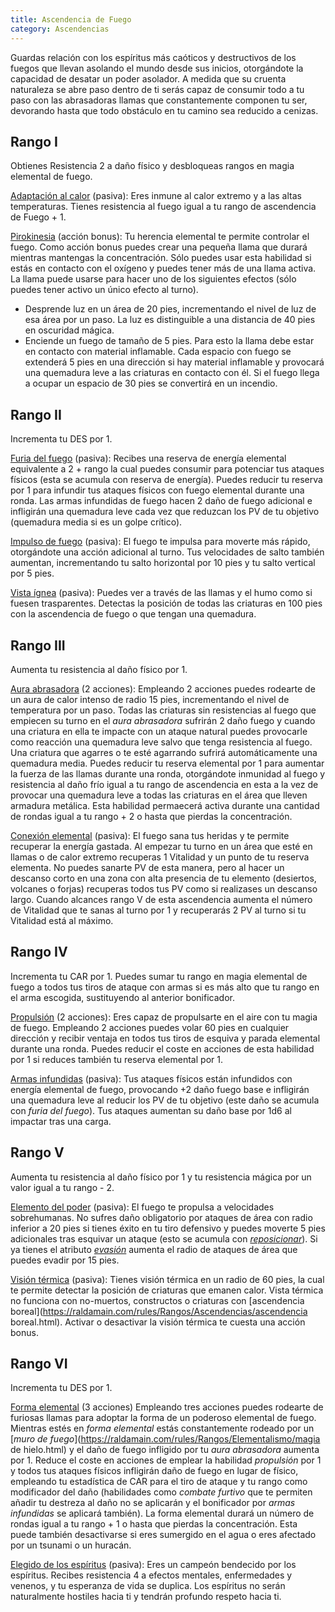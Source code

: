 ```yaml
---
title: Ascendencia de Fuego
category: Ascendencias
---
```


Guardas relación con los espíritus más caóticos y destructivos de los fuegos que llevan asolando el mundo desde sus inicios, otorgándote la capacidad de desatar un poder asolador. A medida que su cruenta naturaleza se abre paso dentro de ti serás capaz de consumir todo a tu paso con las abrasadoras llamas que constantemente componen tu ser, devorando hasta que todo obstáculo en tu camino sea reducido a cenizas.

## Rango I 

Obtienes Resistencia 2 a daño físico y desbloqueas rangos en magia elemental de fuego.

<u>Adaptación al calor</u> (pasiva): Eres inmune al calor extremo y a las altas temperaturas. Tienes resistencia al fuego igual a tu rango de ascendencia de Fuego + 1.

<u>Pirokinesia</u> (acción bonus): Tu herencia elemental te permite controlar el fuego. Como acción bonus puedes crear una pequeña llama que durará mientras mantengas la concentración. Sólo puedes usar esta habilidad si estás en contacto con el oxígeno y puedes tener más de una llama activa. La llama puede usarse para hacer uno de los siguientes efectos (sólo puedes tener activo un único efecto al turno).

- Desprende luz en un área de 20 pies, incrementando el nivel de luz de esa área por un paso. La luz es distinguible a una distancia de 40 pies en oscuridad mágica.
- Enciende un fuego de tamaño de 5 pies. Para esto la llama debe estar en contacto con material inflamable. Cada espacio con fuego se extenderá 5 pies en una dirección si hay material inflamable y provocará una quemadura leve a las criaturas en contacto con él. Si el fuego llega a ocupar un espacio de 30 pies se convertirá en un incendio.

## Rango II

Incrementa tu DES por 1.

<u>Furia del fuego</u> (pasiva): Recibes una reserva de energía elemental equivalente a 2 + rango la cual puedes consumir para potenciar tus ataques físicos (esta se acumula con reserva de energía). Puedes reducir tu reserva por 1 para infundir tus ataques físicos con fuego elemental durante una ronda. Las armas infundidas de fuego hacen 2 daño de fuego adicional e infligirán una quemadura leve cada vez que reduzcan los PV de tu objetivo (quemadura media si es un golpe crítico).

<u>Impulso de fuego</u> (pasiva): El fuego te impulsa para moverte más rápido, otorgándote una acción adicional al turno. Tus velocidades de salto también aumentan, incrementando tu salto horizontal por 10 pies y tu salto vertical por 5 pies.

<u>Vista ígnea</u> (pasiva): Puedes ver a través de las llamas y el humo como si fuesen trasparentes. Detectas la posición de todas las criaturas en 100 pies con la ascendencia de fuego o que tengan una quemadura.

## Rango III 

Aumenta tu resistencia al daño físico por 1.

<u>Aura abrasadora</u> (2 acciones): Empleando 2 acciones puedes rodearte de un aura de calor intenso de radio 15 pies, incrementando el nivel de temperatura por un paso. Todas las criaturas sin resistencias al fuego que empiecen su turno en el *aura abrasadora* sufrirán 2 daño fuego y cuando una criatura en ella te impacte con un ataque natural puedes provocarle como reacción una quemadura leve salvo que tenga resistencia al fuego. Una criatura que agarres o te esté agarrando sufrirá automáticamente una quemadura media. Puedes reducir tu reserva elemental por 1 para aumentar la fuerza de las llamas durante una ronda, otorgándote inmunidad al fuego y resistencia al daño frío igual a tu rango de ascendencia en esta a la vez de provocar una quemadura leve a todas las criaturas en el área que lleven armadura metálica. Esta habilidad permaecerá activa durante una cantidad de rondas igual a tu rango + 2 o hasta que pierdas la concentración.

<u>Conexión elemental</u> (pasiva): El fuego sana tus heridas y te permite recuperar la energía gastada. Al empezar tu turno en un área que esté en llamas o de calor extremo recuperas 1 Vitalidad y un punto de tu reserva elementa. No puedes sanarte PV de esta manera, pero al hacer un descanso corto en una zona con alta presencia de tu elemento (desiertos, volcanes o forjas) recuperas todos tus PV como si realizases un descanso largo. Cuando alcances rango V de esta ascendencia aumenta el número de Vitalidad que te sanas al turno por 1 y recuperarás 2 PV al turno si tu Vitalidad está al máximo.

## Rango IV

Incrementa tu CAR por 1. Puedes sumar tu rango en magia elemental de fuego a todos tus tiros de ataque con armas si es más alto que tu rango en el arma escogida, sustituyendo al anterior bonificador.

<u>Propulsión</u> (2 acciones): Eres capaz de propulsarte en el aire con tu magia de fuego. Empleando 2 acciones puedes volar 60 pies en cualquier dirección y recibir ventaja en todos tus tiros de esquiva y parada elemental durante una ronda. Puedes reducir el coste en acciones de esta habilidad por 1 si reduces también tu reserva elemental por 1. 

<u>Armas infundidas</u> (pasiva): Tus ataques físicos están infundidos con energía elemental de fuego, provocando +2 daño fuego base e infligirán una quemadura leve al reducir los PV de tu objetivo (este daño se acumula con *furia del fuego*). Tus ataques aumentan su daño base por 1d6 al impactar tras una carga.

## Rango V

Aumenta tu resistencia al daño físico por 1 y tu resistencia mágica por un valor igual a tu rango - 2.

<u>Elemento del poder</u> (pasiva): El fuego te propulsa a velocidades sobrehumanas. No sufres daño obligatorio por ataques de área con radio inferior a 20 pies si tienes éxito en tu tiro defensivo y puedes moverte 5 pies adicionales tras esquivar un ataque (esto se acumula con [*reposicionar*](https://raldamain.com/rules/Rangos/Armas/filos%20perforantes.html#rango-iii)). Si ya tienes el atributo [*evasión*](https://raldamain.com/rules/Rangos/Combate/reflejos.html#rango-ii) aumenta el radio de ataques de área que puedes evadir por 15 pies.

<u>Visión térmica</u> (pasiva): Tienes visión térmica en un radio de 60 pies, la cual te permite detectar la posición de criaturas que emanen calor. Vista térmica no funciona con no-muertos, constructos o criaturas con [ascendencia boreal](https://raldamain.com/rules/Rangos/Ascendencias/ascendencia boreal.html). Activar o desactivar la visión térmica te cuesta una acción bonus.

## Rango VI 

Incrementa tu DES por 1.

<u>Forma elemental</u> (3 acciones) Empleando tres acciones puedes rodearte de furiosas llamas  para adoptar la forma de un poderoso elemental de fuego. Mientras estés en *forma elemental* estás constantemente rodeado por un [*muro de fuego*](https://raldamain.com/rules/Rangos/Elementalismo/magia de hielo.html) y el daño de fuego infligido por tu *aura abrasadora* aumenta por 1. Reduce el coste en acciones de emplear la habilidad *propulsión* por 1 y todos tus ataques físicos infligirán daño de fuego en lugar de físico, empleando tu estadística de CAR para el tiro de ataque y tu rango como modificador del daño (habilidades como *combate furtivo* que te permiten añadir tu destreza al daño no se aplicarán y el bonificador por *armas infundidas* se aplicará también). La forma elemental durará un número de rondas igual a tu rango + 1 o hasta que pierdas la concentración. Esta puede también desactivarse si eres sumergido en el agua o eres afectado por un tsunami o un huracán.

<u>Elegido de los espíritus</u> (pasiva): Eres un campeón bendecido por los espíritus. Recibes resistencia 4 a efectos mentales, enfermedades y venenos, y tu esperanza de vida se duplica. Los espíritus no serán naturalmente hostiles hacia ti y tendrán profundo respeto hacia ti.